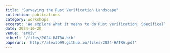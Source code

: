```yaml
---
title: "Surveying the Rust Verification Landscape"
collection: publications
category: workshops
excerpt: 'We explore what it means to do Rust verification. Specifically, we explore which properties are worth verifying for Rust; what techniques exist to verify them; and which code is worth verifying. In doing so, we motivate an effort to verify safety properties of the Rust standard library, presenting the relevant challenges along with ideas to address them.'
date: 2024-10-20
venue: 'arXiv'
biburl: '/files/2024-HATRA.bib'
paperurl: 'http://alexlb99.github.io/files/2024-HATRA.pdf'
---
```


